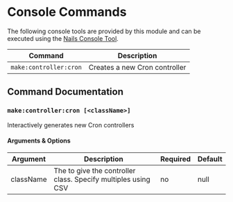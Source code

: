 # Console Commands

The following console tools are provided by this module and can be executed using the [Nails Console Tool](https://github.com/nailsapp/module-console).


| Command                | Description                   |
|------------------------|-------------------------------|
| `make:controller:cron` | Creates a new Cron controller |


## Command Documentation



### `make:controller:cron [<className>]`

Interactively generates new Cron controllers

#### Arguments & Options

| Argument      | Description                                                    | Required | Default |
|---------------|----------------------------------------------------------------|----------|---------|
| className     | The to give the controller class. Specify multiples using CSV  | no       | null    |
